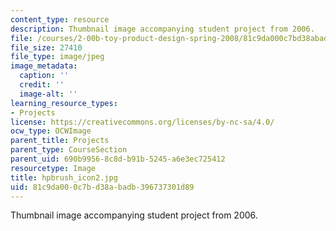 ```yaml
---
content_type: resource
description: Thumbnail image accompanying student project from 2006.
file: /courses/2-00b-toy-product-design-spring-2008/81c9da000c7bd38abadb396737301d89_hpbrush_icon2.jpg
file_size: 27410
file_type: image/jpeg
image_metadata:
  caption: ''
  credit: ''
  image-alt: ''
learning_resource_types:
- Projects
license: https://creativecommons.org/licenses/by-nc-sa/4.0/
ocw_type: OCWImage
parent_title: Projects
parent_type: CourseSection
parent_uid: 690b9956-8c8d-b91b-5245-a6e3ec725412
resourcetype: Image
title: hpbrush_icon2.jpg
uid: 81c9da00-0c7b-d38a-badb-396737301d89
---
```

Thumbnail image accompanying student project from 2006.
